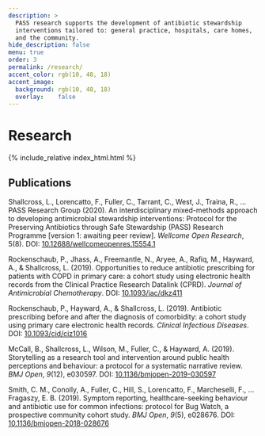 ```yaml
---
description: >
  PASS research supports the development of antibiotic stewardship
  interventions tailored to: general practice, hospitals, care homes,
  and the community.
hide_description: false
menu: true
order: 3
permalink: /research/
accent_color: rgb(10, 48, 18)
accent_image:
  background: rgb(10, 48, 18)
  overlay:    false
---
```


# Research

{% include_relative index_html.html %}


## Publications

<div class='references'>

<p id="Shallcross2020">Shallcross, L., Lorencatto, F., Fuller, C., Tarrant, C., West, J., Traina, R., … PASS Research Group (2020). An interdisciplinary mixed-methods approach to developing antimicrobial stewardship interventions: Protocol for the Preserving Antibiotics through Safe Stewardship (PASS) Research Programme [version 1: awaiting peer review]. <i>Wellcome Open Research</i>, 5(8). DOI: <a target="_blank" href="https://doi.org/10.12688/wellcomeopenres.15554.1">10.12688/wellcomeopenres.15554.1</a></p>

<p id="Rockenshaub2019a">Rockenschaub, P., Jhass, A., Freemantle, N., Aryee, A., Rafiq, M., Hayward, A., &amp; Shallcross, L. (2019). Opportunities to reduce antibiotic prescribing for patients with COPD in primary care: a cohort study using electronic health records from the Clinical Practice Research Datalink
(CPRD). <i>Journal of Antimicrobial Chemotherapy</i>. DOI: <a target="_blank" href="https://doi.org/10.1093/jac/dkz411">10.1093/jac/dkz411</a></p>

<p id="Rockenshaub2019b">Rockenschaub, P., Hayward, A., &amp; Shallcross, L. (2019). Antibiotic prescribing before and after the diagnosis of comorbidity: a cohort study using primary care electronic health
records. <i>Clinical Infectious Diseases</i>. DOI: <a target="_blank" href="https://doi.org/10.1093/cid/ciz1016">10.1093/cid/ciz1016</a></p>

<p id="McCall2019">McCall, B., Shallcross, L., Wilson, M., Fuller, C., &amp; Hayward, A. (2019). Storytelling as a research tool and intervention around public health perceptions and behaviour: a
protocol for a systematic narrative review. <i>BMJ Open</i>, <i>9</i>(12),
e030597. DOI: <a target="_blank" href="https://doi.org/10.1136/bmjopen-2019-030597">10.1136/bmjopen-2019-030597</a></p>

<p id="Smith2018">Smith, C. M., Conolly, A., Fuller, C., Hill, S., Lorencatto, F., Marcheselli, F., … Fragaszy, E. B. (2019). Symptom reporting, healthcare-seeking behaviour and antibiotic use for
common infections: protocol for Bug Watch, a prospective community cohort
study. <i>BMJ Open</i>, <i>9</i>(5), e028676. DOI: <a target="_blank" href="https://doi.org/10.1136/bmjopen-2018-028676">10.1136/bmjopen-2018-028676</a></p>

</div>
